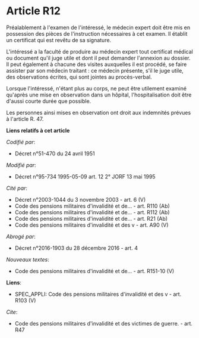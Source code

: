 # Article R12

Préalablement à l'examen de l'intéressé, le médecin expert doit être mis en possession des pièces de l'instruction
nécessaires à cet examen. Il établit un certificat qui est revêtu de sa signature.

L'intéressé a la faculté de produire au médecin expert tout certificat médical ou document qu'il juge utile et dont il peut
demander l'annexion au dossier. Il peut également à chacune des visites auxquelles il est procédé, se faire assister par son
médecin traitant : ce médecin présente, s'il le juge utile, des observations écrites, qui sont jointes au procès-verbal.

Lorsque l'intéressé, n'étant plus au corps, ne peut être utilement examiné qu'après une mise en observation dans un hôpital,
l'hospitalisation doit être d'aussi courte durée que possible.

Les personnes ainsi mises en observation ont droit aux indemnités prévues à l'article R. 47.

**Liens relatifs à cet article**

_Codifié par_:

  - Décret n°51-470 du 24 avril 1951

_Modifié par_:

  - Décret n°95-734 1995-05-09 art. 12 2° JORF 13 mai 1995

_Cité par_:

  - Décret n°2003-1044 du 3 novembre 2003 - art. 6 (V)
  - Code des pensions militaires d'invalidité et de... - art. R110 (Ab)
  - Code des pensions militaires d'invalidité et de... - art. R112 (Ab)
  - Code des pensions militaires d'invalidité et de... - art. R21 (Ab)
  - Code des pensions militaires d'invalidité et des v - art. A90 (V)

_Abrogé par_:

  - Décret n°2016-1903 du 28 décembre 2016 - art. 4

_Nouveaux textes_:

  - Code des pensions militaires d'invalidité et de... - art. R151-10 (V)

**Liens**:

  - SPEC_APPLI: Code des pensions militaires d'invalidité et des v - art. R103 (V)

_Cite_:

  - Code des pensions militaires d'invalidité et des victimes de guerre. - art. R47
